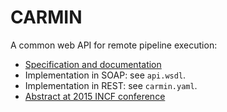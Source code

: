 # CARMIN

A common web API for remote pipeline execution:

* [Specification and documentation](https://docs.google.com/document/d/1qVSDLWs8cLJ59sIQI1Av5EA5_yrSAWSqRDywwlu-pmI/edit?usp=sharing)
* Implementation in SOAP: see `api.wsdl`.
* Implementation in REST: see `carmin.yaml`.
* [Abstract at 2015 INCF conference](http://www.frontiersin.org/10.3389/conf.fnins.2015.91.00053/event_abstract)

